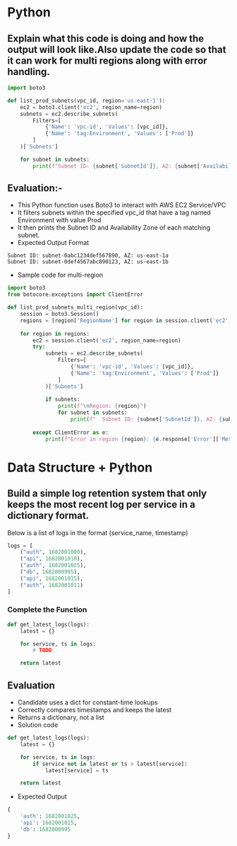 
# Python
## Explain what this code is doing and how the output will look like.Also update the code so that it can work for multi regions along with error handling.

```py
import boto3

def list_prod_subnets(vpc_id, region='us-east-1'):
    ec2 = boto3.client('ec2', region_name=region)
    subnets = ec2.describe_subnets(
        Filters=[
            {'Name': 'vpc-id', 'Values': [vpc_id]},
            {'Name': 'tag:Environment', 'Values': ['Prod']}
        ]
    )['Subnets']

    for subnet in subnets:
        print(f"Subnet ID: {subnet['SubnetId']}, AZ: {subnet['AvailabilityZone']}")

```

## Evaluation:-

- This Python function uses Boto3 to interact with AWS EC2 Service/VPC
- It filters subnets within the specified vpc_id that have a tag named Environment with value Prod
- It then prints the Subnet ID and Availability Zone of each matching subnet.
- Expected Output Format

```
Subnet ID: subnet-0abc1234def567890, AZ: us-east-1a
Subnet ID: subnet-0def4567abc890123, AZ: us-east-1b
```
- Sample code for multi-region

```py
import boto3
from botocore.exceptions import ClientError

def list_prod_subnets_multi_region(vpc_id):
    session = boto3.Session()
    regions = [region['RegionName'] for region in session.client('ec2').describe_regions()['Regions']]
    
    for region in regions:
        ec2 = session.client('ec2', region_name=region)
        try:
            subnets = ec2.describe_subnets(
                Filters=[
                    {'Name': 'vpc-id', 'Values': [vpc_id]},
                    {'Name': 'tag:Environment', 'Values': ['Prod']}
                ]
            )['Subnets']
            
            if subnets:
                print(f"\nRegion: {region}")
                for subnet in subnets:
                    print(f"  Subnet ID: {subnet['SubnetId']}, AZ: {subnet['AvailabilityZone']}")
        
        except ClientError as e:
            print(f"Error in region {region}: {e.response['Error']['Message']}")
```

# Data Structure + Python

## Build a simple log retention system that only keeps the most recent log per service in a dictionary format. 

Below is a list of logs in the format (service_name, timestamp)
```py
logs = [
    ("auth", 1682001000),
    ("api", 1682001010),
    ("auth", 1682001025),
    ("db", 1682000995),
    ("api", 1682001015),
    ("auth", 1682001011)
]
```
### Complete the Function
```py
def get_latest_logs(logs):
    latest = {}

    for service, ts in logs:
        # TODO: 

    return latest

```

## Evaluation
- Candidate uses a dict for constant-time lookups
- Correctly compares timestamps and keeps the latest
- Returns a dictionary, not a list
- Solution code
```py
def get_latest_logs(logs):
    latest = {}

    for service, ts in logs:
        if service not in latest or ts > latest[service]:
            latest[service] = ts

    return latest

```
- Expected Output
```py
{
    'auth': 1682001025,
    'api': 1682001015,
    'db': 1682000995
} 
```
